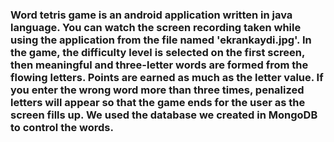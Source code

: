 ### Word tetris game is an android application written in java language. You can watch the screen recording taken while using the application from the file named 'ekrankaydi.jpg'. In the game, the difficulty level is selected on the first screen, then meaningful and three-letter words are formed from the flowing letters. Points are earned as much as the letter value. If you enter the wrong word more than three times, penalized letters will appear so that the game ends for the user as the screen fills up. We used the database we created in MongoDB to control the words.
